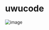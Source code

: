 # uwucode

![image](https://github.com/uwussimo/vscode-pack/assets/91214940/bfd5c611-225a-4dda-b81c-6713b6e7419f)

